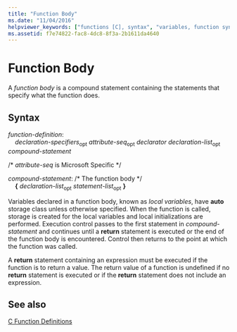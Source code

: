 ```yaml
---
title: "Function Body"
ms.date: "11/04/2016"
helpviewer_keywords: ["functions [C], syntax", "variables, function syntax", "function definitions, function body", "function body"]
ms.assetid: f7e74822-fac8-4dc8-8f3a-2b1611da4640
---
```

# Function Body

A *function body* is a compound statement containing the statements that specify what the function does.

## Syntax

*function-definition*:<br/>
&nbsp;&nbsp;&nbsp;&nbsp;*declaration-specifiers*<sub>opt</sub> *attribute-seq*<sub>opt</sub> *declarator* *declaration-list*<sub>opt</sub> *compound-statement*

/\* *attribute-seq* is Microsoft Specific \*/

*compound-statement*: /\* The function body \*/<br/>
&nbsp;&nbsp;&nbsp;&nbsp;**{** *declaration-list*<sub>opt</sub> *statement-list*<sub>opt</sub> **}**

Variables declared in a function body, known as *local variables*, have **auto** storage class unless otherwise specified. When the function is called, storage is created for the local variables and local initializations are performed. Execution control passes to the first statement in *compound-statement* and continues until a **return** statement is executed or the end of the function body is encountered. Control then returns to the point at which the function was called.

A **return** statement containing an expression must be executed if the function is to return a value. The return value of a function is undefined if no **return** statement is executed or if the **return** statement does not include an expression.

## See also

[C Function Definitions](../c-language/c-function-definitions.md)
